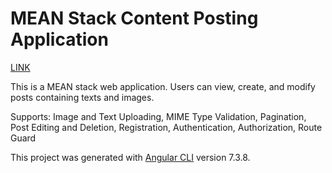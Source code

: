 # MEAN Stack Content Posting Application

[LINK](http://mean-post-app.s3-website.us-east-2.amazonaws.com/)

This is a MEAN stack web application. Users can view, create, and modify posts containing texts and images.

Supports: Image and Text Uploading, MIME Type Validation, Pagination, Post Editing and Deletion, Registration, Authentication, Authorization, Route Guard

This project was generated with [Angular CLI](https://github.com/angular/angular-cli) version 7.3.8.
